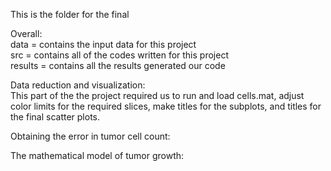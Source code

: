 This is the folder for the final

Overall:    
  data = contains the input data for this project   
  src = contains all of the codes written for this project    
  results = contains all the results generated our code   

Data reduction and visualization:   
   This part of the the project required us to run and load cells.mat, adjust color limits for the required slices, make titles for the subplots, and titles for the final scatter plots. 
  
Obtaining the error in tumor cell count:    
  

The mathematical model of tumor growth:   
  
